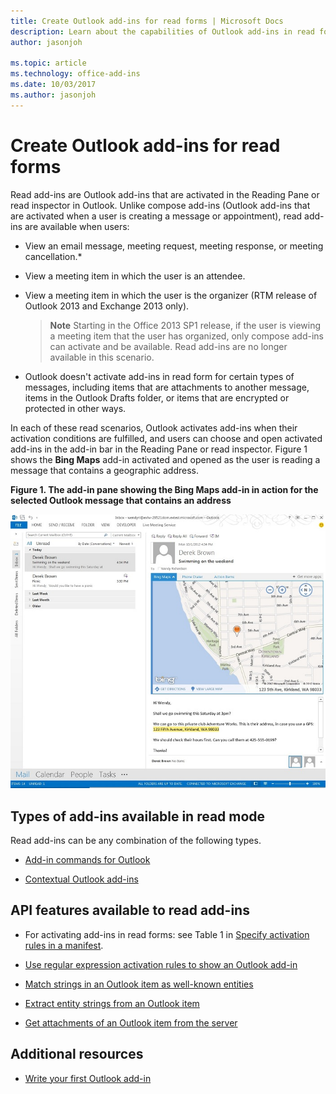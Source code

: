 ```yaml
---
title: Create Outlook add-ins for read forms | Microsoft Docs
description: Learn about the capabilities of Outlook add-ins in read forms.
author: jasonjoh

ms.topic: article
ms.technology: office-add-ins
ms.date: 10/03/2017
ms.author: jasonjoh
---
```


# Create Outlook add-ins for read forms

Read add-ins are Outlook add-ins that are activated in the Reading Pane or read inspector in Outlook. Unlike compose add-ins (Outlook add-ins that are activated when a user is creating a message or appointment), read add-ins are available when users:


- View an email message, meeting request, meeting response, or meeting cancellation.*
    
- View a meeting item in which the user is an attendee.
    
- View a meeting item in which the user is the organizer (RTM release of Outlook 2013 and Exchange 2013 only).
    
     >**Note**  Starting in the Office 2013 SP1 release, if the user is viewing a meeting item that the user has organized, only compose add-ins can activate and be available. Read add-ins are no longer available in this scenario.
* Outlook doesn't activate add-ins in read form for certain types of messages, including items that are attachments to another message, items in the Outlook Drafts folder, or items that are encrypted or protected in other ways.

In each of these read scenarios, Outlook activates add-ins when their activation conditions are fulfilled, and users can choose and open activated add-ins in the add-in bar in the Reading Pane or read inspector. Figure 1 shows the  **Bing Maps** add-in activated and opened as the user is reading a message that contains a geographic address.


**Figure 1. The add-in pane showing the Bing Maps add-in in action for the selected Outlook message that contains an address**

![Bing Map mail app in Outlook](images/bing-maps-add-in.jpg)


## Types of add-ins available in read mode


Read add-ins can be any combination of the following types.


- [Add-in commands for Outlook](add-in-commands-for-outlook.md)
    
- [Contextual Outlook add-ins](contextual-outlook-add-ins.md)
    

## API features available to read add-ins


- For activating add-ins in read forms: see Table 1 in [Specify activation rules in a manifest](activation-rules.md#specify-activation-rules-in-a-manifest).
    
- [Use regular expression activation rules to show an Outlook add-in](use-regular-expressions-to-show-an-outlook-add-in.md)
    
- [Match strings in an Outlook item as well-known entities](match-strings-in-an-item-as-well-known-entities.md)
    
- [Extract entity strings from an Outlook item](extract-entity-strings-from-an-item.md)
    
- [Get attachments of an Outlook item from the server](get-attachments-of-an-outlook-item.md)
    

## Additional resources

- [Write your first Outlook add-in](addin-tutorial.md)